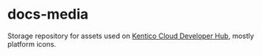 # docs-media

Storage repository for assets used on [Kentico Cloud Developer Hub](https://developer.kenticocloud.com/docs), mostly platform icons. 
